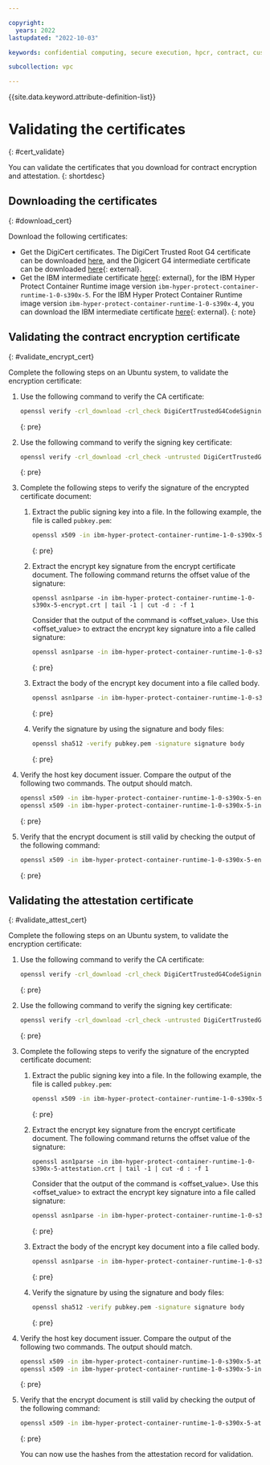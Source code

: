 ```yaml
---

copyright:
  years: 2022
lastupdated: "2022-10-03"

keywords: confidential computing, secure execution, hpcr, contract, customization, env, workload, encryption, attestation, validating

subcollection: vpc

---
```


{{site.data.keyword.attribute-definition-list}}

# Validating the certificates
{: #cert_validate}

You can validate the certificates that you download for contract encryption and attestation.
{: shortdesc}


## Downloading the certificates
{: #download_cert}

Download the following certificates:
* Get the DigiCert certificates. The DigiCert Trusted Root G4 certificate can be downloaded [here](https://cacerts.digicert.com/DigiCertTrustedRootG4.crt.pem), and the Digicert G4 intermediate certificate can be downloaded [here](https://cacerts.digicert.com/DigiCertTrustedG4CodeSigningRSA4096SHA3842021CA1.crt.pem){: external}.
* Get the IBM intermediate certificate [here](/media/docs/downloads/hyper-protect-container-runtime/ibm-hyper-protect-container-runtime-1-0-s390x-5-intermediate.crt){: external}, for the IBM Hyper Protect Container Runtime image version `ibm-hyper-protect-container-runtime-1-0-s390x-5`.
  For the IBM Hyper Protect Container Runtime image version `ibm-hyper-protect-container-runtime-1-0-s390x-4`, you can download the IBM intermediate certificate [here](/media/docs/downloads/hyper-protect-container-runtime/ibm-hyper-protect-container-runtime-1-0-s390x-4-intermediate.crt){: external}.
  {: note}

## Validating the contract encryption certificate
{: #validate_encrypt_cert}

Complete the following steps on an Ubuntu system, to validate the encryption certificate:
1. Use the following command to verify the CA certificate:
   ```sh
   openssl verify -crl_download -crl_check DigiCertTrustedG4CodeSigningRSA4096SHA3842021CA1.crt.pem
   ```
   {: pre}

2. Use the following command to verify the signing key certificate:
   ```sh
   openssl verify -crl_download -crl_check -untrusted DigiCertTrustedG4CodeSigningRSA4096SHA3842021CA1.crt.pem ibm-hyper-protect-container-runtime-1-0-s390x-5-intermediate.crt
   ```
   {: pre}

3. Complete the following steps to verify the signature of the encrypted certificate document:
   1. Extract the public signing key into a file. In the following example, the file is called `pubkey.pem`:
      ```sh
      openssl x509 -in ibm-hyper-protect-container-runtime-1-0-s390x-5-intermediate.crt -pubkey -noout >  pubkey.pem
      ```
      {: pre}

   2. Extract the encrypt key signature from the encrypt certificate document.
      The following command returns the offset value of the signature:
      ```
      openssl asn1parse -in ibm-hyper-protect-container-runtime-1-0-s390x-5-encrypt.crt | tail -1 | cut -d : -f 1
      ```
      Consider that the output of the command is <offset_value>. Use this <offset_value> to extract the encrypt key signature into a file called signature:
      ```sh
      openssl asn1parse -in ibm-hyper-protect-container-runtime-1-0-s390x-5-encrypt.crt -out signature -strparse <offset_value> -noout
      ```
      {: pre}

   3. Extract the body of the encrypt key document into a file called body.
      ```sh
      openssl asn1parse -in ibm-hyper-protect-container-runtime-1-0-s390x-5-encrypt.crt -out body -strparse 4 -noout
      ```
      {: pre}

   4. Verify the signature by using the signature and body files:
      ```sh
      openssl sha512 -verify pubkey.pem -signature signature body
      ```
      {: pre}

4. Verify the host key document issuer. Compare the output of the following two commands. The output should match.
   ```sh
   openssl x509 -in ibm-hyper-protect-container-runtime-1-0-s390x-5-encrypt.crt  -issuer -noout
   openssl x509 -in ibm-hyper-protect-container-runtime-1-0-s390x-5-intermediate.crt -subject -noout
   ```
   {: pre}

5. Verify that the encrypt document is still valid by checking the output of the following command:
   ```sh
   openssl x509 -in ibm-hyper-protect-container-runtime-1-0-s390x-5-encrypt.crt -dates -noout
   ```
   {: pre}

## Validating the attestation certificate
{: #validate_attest_cert}

Complete the following steps on an Ubuntu system, to validate the encryption certificate:
1. Use the following command to verify the CA certificate:
   ```sh
   openssl verify -crl_download -crl_check DigiCertTrustedG4CodeSigningRSA4096SHA3842021CA1.crt.pem
   ```
   {: pre}

2. Use the following command to verify the signing key certificate:
   ```sh
   openssl verify -crl_download -crl_check -untrusted DigiCertTrustedG4CodeSigningRSA4096SHA3842021CA1.crt.pem ibm-hyper-protect-container-runtime-1-0-s390x-5-intermediate.crt
   ```
   {: pre}

3. Complete the following steps to verify the signature of the encrypted certificate document:
   1. Extract the public signing key into a file. In the following example, the file is called `pubkey.pem`:
      ```sh
      openssl x509 -in ibm-hyper-protect-container-runtime-1-0-s390x-5-intermediate.crt -pubkey -noout >  pubkey.pem
      ```
      {: pre}

   2. Extract the encrypt key signature from the encrypt certificate document.
      The following command returns the offset value of the signature:
      ```
      openssl asn1parse -in ibm-hyper-protect-container-runtime-1-0-s390x-5-attestation.crt | tail -1 | cut -d : -f 1
      ```
      Consider that the output of the command is <offset_value>. Use this <offset_value> to extract the encrypt key signature into a file called signature:
      ```sh
      openssl asn1parse -in ibm-hyper-protect-container-runtime-1-0-s390x-5-attestation.crt -out signature -strparse <offset_value> -noout
      ```
      {: pre}

   3. Extract the body of the encrypt key document into a file called body.
      ```sh
      openssl asn1parse -in ibm-hyper-protect-container-runtime-1-0-s390x-5-attestation.crt -out body -strparse 4 -noout
      ```
      {: pre}

   4. Verify the signature by using the signature and body files:
      ```sh
      openssl sha512 -verify pubkey.pem -signature signature body
      ```
      {: pre}

4. Verify the host key document issuer. Compare the output of the following two commands. The output should match.
   ```sh
   openssl x509 -in ibm-hyper-protect-container-runtime-1-0-s390x-5-attestation.crt -issuer -noout
   openssl x509 -in ibm-hyper-protect-container-runtime-1-0-s390x-5-intermediate.crt -subject -noout
   ```
   {: pre}

5. Verify that the encrypt document is still valid by checking the output of the following command:
   ```sh
   openssl x509 -in ibm-hyper-protect-container-runtime-1-0-s390x-5-attestation.crt -dates -noout
   ```
   {: pre}

   You can now use the hashes from the attestation record for validation.
